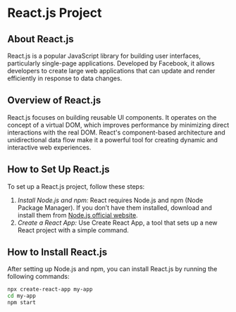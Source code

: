 # React.js Project

## About React.js
React.js is a popular JavaScript library for building user interfaces, particularly single-page applications. Developed by Facebook, it allows developers to create large web applications that can update and render efficiently in response to data changes.

## Overview of React.js
React.js focuses on building reusable UI components. It operates on the concept of a virtual DOM, which improves performance by minimizing direct interactions with the real DOM. React's component-based architecture and unidirectional data flow make it a powerful tool for creating dynamic and interactive web experiences.

## How to Set Up React.js
To set up a React.js project, follow these steps:

1. *Install Node.js and npm:* React requires Node.js and npm (Node Package Manager). If you don’t have them installed, download and install them from [Node.js official website](https://nodejs.org/).
2. *Create a React App:* Use Create React App, a tool that sets up a new React project with a simple command.

## How to Install React.js
After setting up Node.js and npm, you can install React.js by running the following commands:

```bash
npx create-react-app my-app
cd my-app
npm start